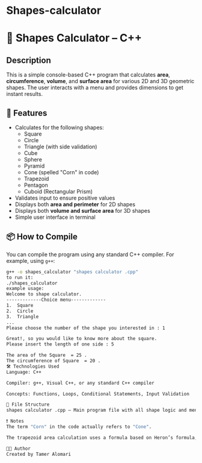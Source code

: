 # Shapes-calculator
# 🧮 Shapes Calculator – C++

## Description
This is a simple console-based C++ program that calculates **area**, **circumference**, **volume**, and **surface area** for various 2D and 3D geometric shapes. The user interacts with a menu and provides dimensions to get instant results.

## 🚀 Features
- Calculates for the following shapes:
  - Square
  - Circle
  - Triangle (with side validation)
  - Cube
  - Sphere
  - Pyramid
  - Cone (spelled "Corn" in code)
  - Trapezoid
  - Pentagon
  - Cuboid (Rectangular Prism)
- Validates input to ensure positive values
- Displays both **area and perimeter** for 2D shapes
- Displays both **volume and surface area** for 3D shapes
- Simple user interface in terminal

## 📦 How to Compile
You can compile the program using any standard C++ compiler. For example, using `g++`:

```bash
g++ -o shapes_calculator "shapes calculator .cpp"
to run it:
./shapes_calculator
example usage:
Welcome to shape calculator.
-------------Choice menu-------------
1.  Square 
2.  Circle 
3.  Triangle 
...
Please choose the number of the shape you interested in : 1

Great!, so you would like to know more about the square.
Please insert the length of one side : 5

The area of the Square  = 25 .
The circumference of Square  = 20 .
🛠 Technologies Used
Language: C++

Compiler: g++, Visual C++, or any standard C++ compiler

Concepts: Functions, Loops, Conditional Statements, Input Validation

📁 File Structure
shapes calculator .cpp – Main program file with all shape logic and menu system.

❗ Notes
The term "Corn" in the code actually refers to "Cone".

The trapezoid area calculation uses a formula based on Heron’s formula, assuming it is cyclic (can be improved for general trapezoids).

🧑‍💻 Author
Created by Tamer Alomari
